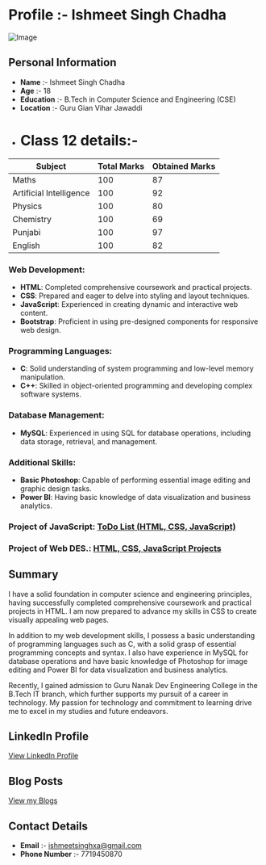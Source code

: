 # Profile :- Ishmeet Singh Chadha
![Image](https://ishmeet-codes.github.io/Dex/pic1.jpg)
## Personal Information
- **Name** :- Ishmeet Singh Chadha
- **Age** :- 18
- **Education** :- B.Tech in Computer Science and Engineering (CSE)
- **Location** :- Guru Gian Vihar Jawaddi
- # **Class 12** details:-

  
| Subject               | Total Marks | Obtained Marks |
|-----------------------|-------------|----------------|
| Maths                 | 100         | 87             |
| Artificial Intelligence | 100         | 92             |
| Physics               | 100         | 80             |
| Chemistry             | 100         | 69             |
| Punjabi               | 100         | 97             |
| English               | 100         | 82             |




  ### Web Development:
- **HTML**: Completed comprehensive coursework and practical projects.
- **CSS**: Prepared and eager to delve into styling and layout techniques.
- **JavaScript**: Experienced in creating dynamic and interactive web content.
- **Bootstrap**: Proficient in using pre-designed components for responsive web design.

### Programming Languages:
- **C**: Solid understanding of system programming and low-level memory manipulation.
- **C++**: Skilled in object-oriented programming and developing complex software systems.

### Database Management:
- **MySQL**: Experienced in using SQL for database operations, including data storage, retrieval, and management.

### Additional Skills:
- **Basic Photoshop**: Capable of performing essential image editing and graphic design tasks.
- **Power BI**: Having basic knowledge of data visualization and business analytics.
### Project of JavaScript:  [ToDo List (HTML, CSS, JavaScript)](https://github.com/ishmeet-codes/todo_list_HTML.CSS.JAVASCRIPT)
### Project of Web DES.:  [HTML, CSS, JavaScript Projects](https://github.com/ishmeet-codes/HTML.CSS.JAVASCRIPT.PROJECTS)

## Summary
I have a solid foundation in computer science and engineering principles, having successfully completed comprehensive coursework and practical projects in HTML. I am now prepared to advance my skills in CSS to create visually appealing web pages.

In addition to my web development skills, I possess a basic understanding of programming languages such as C, with a solid grasp of essential programming concepts and syntax. I also have experience in MySQL for database operations and have basic knowledge of Photoshop for image editing and Power BI for data visualization and business analytics.

Recently, I gained admission to Guru Nanak Dev Engineering College in the B.Tech IT branch, which further supports my pursuit of a career in technology. My passion for technology and commitment to learning drive me to excel in my studies and future endeavors.

## LinkedIn Profile

[View LinkedIn Profile](https://www.linkedin.com/in/ishmeet-singh-chadha-b56486300?utm_source=share&utm_campaign=share_via&utm_content=profile&utm_medium=android_app)

## Blog Posts 
[View my Blogs](https://github.com/ishmeet-codes/ishmeet-codes.github.io/tree/main/Contribution%20to%20open%20Source)
## Contact Details
- **Email** :- ishmeetsinghxa@gmail.com
- **Phone Number** :- 7719450870



